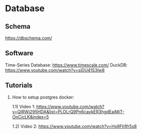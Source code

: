 # Database

## Schema

<https://dbschema.com/>

## Software

Time-Series Database: <https://www.timescale.com/>
DuckDB: <https://www.youtube.com/watch?v=siDU41S3lw8>

## Tutorials

1. How to setup postgres docker:

   1.1) Video 1:
   <https://www.youtube.com/watch?v=QIRWj295HDA&list=PLOLrQ9Pn6caykER3hgdEajMiT-OnCicLK&index=5>

   1.2) Video 2:
   <https://www.youtube.com/watch?v=Hs9Fh1fr5s8>
